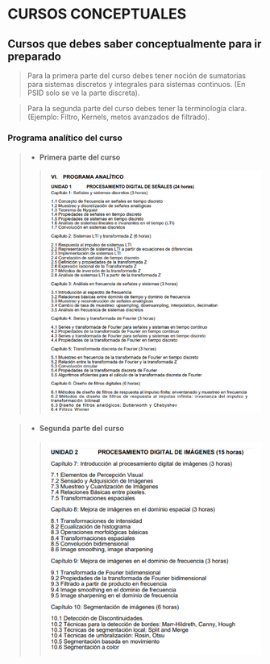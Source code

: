 ﻿# CURSOS CONCEPTUALES

## Cursos que debes saber conceptualmente para ir preparado

> Para la primera parte del curso debes tener noción de sumatorias para sistemas discretos y integrales para sistemas continuos. (En PSID solo se ve la parte discreta).

> Para la segunda parte del curso debes tener la terminología clara. (Ejemplo: Filtro, Kernels, metos avanzados de filtrado).

### Programa analítico del curso

> * #### Primera parte del curso 
>> <img src="a.png" alt="hi" class="inline"/>

> * #### Segunda parte del curso
>> <img src="b.png" alt="hi" class="inline"/>